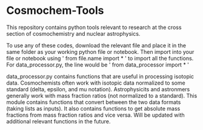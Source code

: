 # Cosmochem-Tools
This repository contains python tools relevant to research at the cross section of cosmochemistry and nuclear astrophysics.

To use any of these codes, download the relevant file and place it in the same folder as your working python file or notebook. Then import into your file or notebook using ' from file.name import * ' to import all the functions. For data_processor.py, the line would be ' from data_processor import * '

data_processor.py contains functions that are useful in processing isotopic data. Cosmochemists often work with isotopic data normalized to some standard (delta, epsilon, and mu notation). Astrophysicits and astronmers generally work with mass fraction ratios (not normalized to a standard). This module contains functions that convert between the two data formats (taking lists as inputs). It also contains functions to get absolute mass fractions from mass fraction ratios and vice versa. Will be updated with additional relevant functions in the future.
